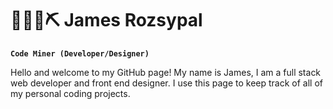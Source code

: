 # 👨🏼‍🏭⛏ James Rozsypal 

**`Code Miner (Developer/Designer)`**

Hello and welcome to my GitHub page! My name is James, I am a full stack web developer and front end designer. I use this page to keep track of all of my personal coding projects. 
<!--
**James-Rozy/James-Rozy** is a ✨ _special_ ✨ repository because its `README.md` (this file) appears on your GitHub profile.

Here are some ideas to get you started:

- 🔭 I’m currently working on ...
- 🌱 I’m currently learning ...
- 👯 I’m looking to collaborate on ...
- 🤔 I’m looking for help with ...
- 💬 Ask me about ...
- 📫 How to reach me: ...
- 😄 Pronouns: ...
- ⚡ Fun fact: ...
-->
